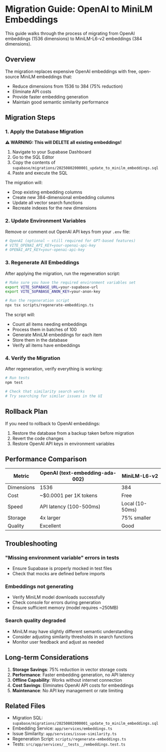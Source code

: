 # Migration Guide: OpenAI to MiniLM Embeddings

This guide walks through the process of migrating from OpenAI embeddings (1536 dimensions) to MiniLM-L6-v2 embeddings (384 dimensions).

## Overview

The migration replaces expensive OpenAI embeddings with free, open-source MiniLM embeddings that:
- Reduce dimensions from 1536 to 384 (75% reduction)
- Eliminate API costs
- Provide faster embedding generation
- Maintain good semantic similarity performance

## Migration Steps

### 1. Apply the Database Migration

**⚠️ WARNING: This will DELETE all existing embeddings!**

1. Navigate to your Supabase Dashboard
2. Go to the SQL Editor
3. Copy the contents of `supabase/migrations/20250802000001_update_to_minilm_embeddings.sql`
4. Paste and execute the SQL

The migration will:
- Drop existing embedding columns
- Create new 384-dimensional embedding columns
- Update all vector search functions
- Recreate indexes for the new dimensions

### 2. Update Environment Variables

Remove or comment out OpenAI API keys from your `.env` file:
```bash
# OpenAI (optional – still required for GPT-based features)
# VITE_OPENAI_API_KEY=your-openai-api-key
# OPENAI_API_KEY=your-openai-api-key
```

### 3. Regenerate All Embeddings

After applying the migration, run the regeneration script:

```bash
# Make sure you have the required environment variables set
export VITE_SUPABASE_URL=your-supabase-url
export VITE_SUPABASE_ANON_KEY=your-anon-key

# Run the regeneration script
npx tsx scripts/regenerate-embeddings.ts
```

The script will:
- Count all items needing embeddings
- Process them in batches of 100
- Generate MiniLM embeddings for each item
- Store them in the database
- Verify all items have embeddings

### 4. Verify the Migration

After regeneration, verify everything is working:

```bash
# Run tests
npm test

# Check that similarity search works
# Try searching for similar issues in the UI
```

## Rollback Plan

If you need to rollback to OpenAI embeddings:

1. Restore the database from a backup taken before migration
2. Revert the code changes
3. Restore OpenAI API keys in environment variables

## Performance Comparison

| Metric | OpenAI (text-embedding-ada-002) | MiniLM-L6-v2 |
|--------|----------------------------------|--------------|
| Dimensions | 1536 | 384 |
| Cost | ~$0.0001 per 1K tokens | Free |
| Speed | API latency (100-500ms) | Local (10-50ms) |
| Storage | 4x larger | 75% smaller |
| Quality | Excellent | Good |

## Troubleshooting

### "Missing environment variable" errors in tests
- Ensure Supabase is properly mocked in test files
- Check that mocks are defined before imports

### Embeddings not generating
- Verify MiniLM model downloads successfully
- Check console for errors during generation
- Ensure sufficient memory (model requires ~250MB)

### Search quality degraded
- MiniLM may have slightly different semantic understanding
- Consider adjusting similarity thresholds in search functions
- Monitor user feedback and adjust as needed

## Long-term Considerations

1. **Storage Savings**: 75% reduction in vector storage costs
2. **Performance**: Faster embedding generation, no API latency
3. **Offline Capability**: Works without internet connection
4. **Cost Savings**: Eliminates OpenAI API costs for embeddings
5. **Maintenance**: No API key management or rate limiting

## Related Files

- Migration SQL: `supabase/migrations/20250802000001_update_to_minilm_embeddings.sql`
- Embedding Service: `app/services/embeddings.ts`
- Issue Similarity: `app/services/issue-similarity.ts`
- Regeneration Script: `scripts/regenerate-embeddings.ts`
- Tests: `src/app/services/__tests__/embeddings.test.ts`